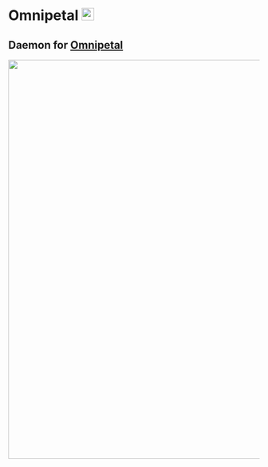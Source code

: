 # Omnipetal <img src="https://user-images.githubusercontent.com/68202118/162853416-0ca7c63b-0d6d-4d28-9c5c-3f165bb31811.png" width="25" height="25">
## Daemon for [Omnipetal](https://github.com/juaneth/Omnipetal)

<img src="https://user-images.githubusercontent.com/68202118/163295548-453fee68-0ef9-4483-bff4-75d16dda3776.png" width="800">

